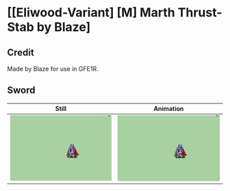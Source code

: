 # [\[Eliwood-Variant\] \[M\] Marth Thrust-Stab by Blaze]

## Credit

Made by Blaze for use in GFE1R.
	
## Sword

| Still | Animation |
| :---: | :-------: |
| ![Sword still](./Sword_000.png) | ![Sword animation](./Sword.gif) |
